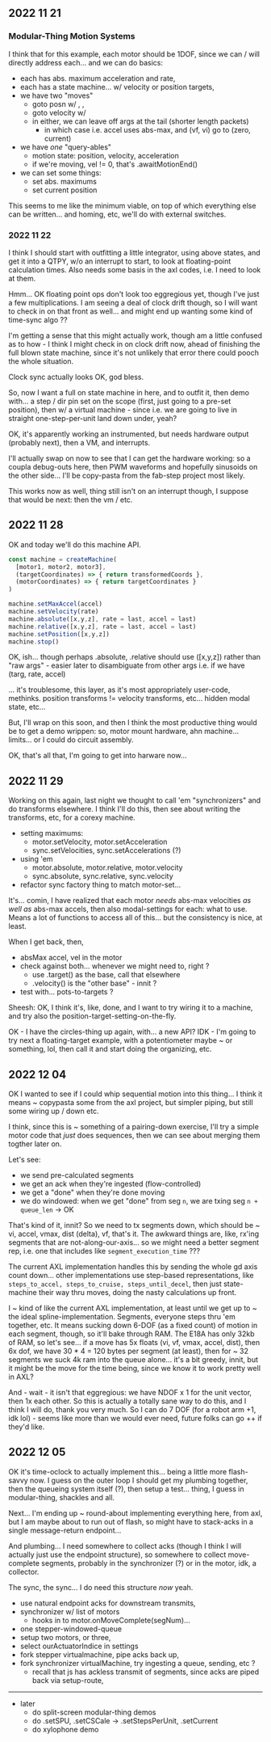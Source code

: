 ## 2022 11 21 

### Modular-Thing Motion Systems 

I think that for this example, each motor should be 1DOF, since we can / will directly address each... and we can do basics:

- each has abs. maximum acceleration and rate, 
- each has a state machine... w/ velocity or position targets, 
- we have two "moves"
  - goto posn w/ <accel>, <vf>, <vi>
  - goto velocity w/ <accel> 
  - in either, we can leave off args at the tail (shorter length packets)
    - in which case i.e. accel uses abs-max, and (vf, vi) go to (zero, current)
- we have *one* "query-ables"
  - motion state: position, velocity, acceleration 
  - if we're moving, vel != 0, that's .awaitMotionEnd() 
- we can set some things:
  - set abs. maximums 
  - set current position 

This seems to me like the minimum viable, on top of which everything else can be written... and homing, etc, we'll do with external switches. 

### 2022 11 22

I think I should start with outfitting a little integrator, using above states, and get it into a QTPY, w/o an interrupt to start, to look at floating-point calculation times. Also needs some basis in the axl codes, i.e. I need to look at them. 

Hmm... OK floating point ops don't look too eggregious yet, though I've just a few multiplications. I am seeing a deal of clock drift though, so I will want to check in on that front as well... and might end up wanting some kind of time-sync algo ?? 

I'm getting a sense that this might actually work, though am a little confused as to how - I think I might check in on clock drift now, ahead of finishing the full blown state machine, since it's not unlikely that error there could pooch the whole situation. 

Clock sync actually looks OK, god bless. 

So, now I want a full on state machine in here, and to outfit it, then demo with... a step / dir pin set on the scope (first, just going to a pre-set position), then w/ a virtual machine - since i.e. we are going to live in straight one-step-per-unit land down under, yeah? 

OK, it's apparently working an instrumented, but needs hardware output (probably next), then a VM, and interrupts. 

I'll actually swap on now to see that I can get the hardware working: so a coupla debug-outs here, then PWM waveforms and hopefully sinusoids on the other side... I'll be copy-pasta from the fab-step project most likely. 

This works now as well, thing still isn't on an interrupt though, I suppose that would be next: then the vm / etc. 

## 2022 11 28 

OK and today we'll do this machine API.

```js
const machine = createMachine(
  [motor1, motor2, motor3],
  (targetCoordinates) => { return transformedCoords },
  (motorCoordinates) => { return targetCoordinates }
)

machine.setMaxAccel(accel)
machine.setVelocity(rate)
machine.absolute([x,y,z], rate = last, accel = last)
machine.relative([x,y,z], rate = last, accel = last)
machine.setPosition([x,y,z])
machine.stop()
```

OK, ish... though perhaps .absolute, .relative should use ([x,y,z]) rather than "raw args" - easier later to disambiguate from other args i.e. if we have (targ, rate, accel)

... it's troublesome, this layer, as it's most appropriately user-code, methinks. position transforms != velocity transforms, etc... hidden modal state, etc... 

But, I'll wrap on this soon, and then I think the most productive thing would be to get a demo wrippen: so, motor mount hardware, ahn machine... limits... or I could do circuit assembly. 

OK, that's all that, I'm going to get into harware now... 

## 2022 11 29

Working on this again, last night we thought to call 'em "synchronizers" and do transforms elsewhere. I think I'll do this, then see about writing the transforms, etc, for a corexy machine. 

- setting maximums:
  - motor.setVelocity, motor.setAcceleration 
  - sync.setVelocities, sync.setAccelerations (?) 
- using 'em 
  - motor.absolute, motor.relative, motor.velocity 
  - sync.absolute, sync.relative, sync.velocity 
- refactor sync factory thing to match motor-set... 

It's... comin, I have realized that each motor *needs* abs-max velocities *as well as* abs-max accels, then also modal-settings for each: what to use. Means a lot of functions to access all of this... but the consistency is nice, at least. 

When I get back, then,

- absMax accel, vel in the motor 
- check against both... whenever we might need to, right ? 
  - use .target() as the base, call that elsewhere
  - .velocity() is the "other base" - innit ? 
- test with... pots-to-targets ? 

Sheesh: OK, I think it's, like, done, and I want to try wiring it to a machine, and try also the position-target-setting-on-the-fly. 

OK - I have the circles-thing up again, with... a new API? IDK - I'm going to try next a floating-target example, with a potentiometer maybe ~ or something, lol, then call it and start doing the organizing, etc. 

## 2022 12 04 

OK I wanted to see if I could whip sequential motion into this thing... I think it means ~ copypasta some from the axl project, but simpler piping, but still some wiring up / down etc. 

I think, since this is ~ something of a pairing-down exercise, I'll try a simple motor code that *just* does sequences, then we can see about merging them togther later on. 

Let's see: 

- we send pre-calculated segments 
- we get an ack when they're ingested (flow-controlled)
- we get a "done" when they're done moving 
- we do windowed: when we get "done" from seg `n`, we are txing seg `n + queue_len` -> OK 

That's kind of it, innit? So we need to tx segments down, which should be ~ vi, accel, vmax, dist (delta), vf, that's it. The awkward things are, like, rx'ing segments that are not-along-our-axis... so we might need a better segment rep, i.e. one that includes like `segment_execution_time` ??? 

The current AXL implementation handles this by sending the whole gd axis count down... other implementations use step-based representations, like `steps_to_accel, steps_to_cruise, steps_until_decel`, then just state-machine their way thru moves, doing the nasty calculations up front. 

I ~ kind of like the current AXL implementation, at least until we get up to ~ the ideal spline-implementation. Segments, everyone steps thru 'em together, etc. It means sucking down 6-DOF (as a fixed count) of motion in each segment, though, so it'll bake through RAM. The E18A has only 32kb of RAM, so let's see... if a move has 5x floats (vi, vf, vmax, accel, dist), then 6x dof, we have 30 * 4 = 120 bytes per segment (at least), then for ~ 32 segments we suck 4k ram into the queue alone... it's a bit greedy, innit, but it might be the move for the time being, since we know it to work pretty well in AXL? 

And - wait - it isn't that eggregious: we have NDOF x 1 for the unit vector, then 1x each other. So this is actually a totally sane way to do this, and I think I will do, thank you very much. So I can do 7 DOF (for a robot arm +1, idk lol) - seems like more than we would ever need, future folks can go ++ if they'd like. 

## 2022 12 05 

OK it's time-oclock to actually implement this... being a little more flash-savvy now. I guess on the outer loop I should get my plumbing together, then the queueing system itself (?), then setup a test... thing, I guess in modular-thing, shackles and all. 

Next... I'm ending up ~ round-about implementing everything here, from axl, but I am maybe about to run out of flash, so might have to stack-acks in a single message-return endpoint... 

And plumbing... I need somewhere to collect acks (though I think I will actually just use the endpoint structure), so somewhere to collect move-complete segments, probably in the synchronizer (?) or in the motor, idk, a collector. 

The sync, the sync... I do need this structure *now* yeah. 

- use natural endpoint acks for downstream transmits, 
- synchronizer w/ list of motors 
  - hooks in to motor.onMoveComplete(segNum)... 
- one stepper-windowed-queue 
- setup two motors, or three, 
- select ourActuatorIndice in settings 
- fork stepper virtualmachine, pipe acks back up, 
- fork synchronizer virtualMachine, try ingesting a queue, sending, etc ? 
  - recall that js has ackless transmit of segments, since acks are piped back via setup-route, 

---

- later
  - do split-screen modular-thing demos 
  - do .setSPU, .setCSCale -> .setStepsPerUnit, .setCurrent
  - do xylophone demo 
